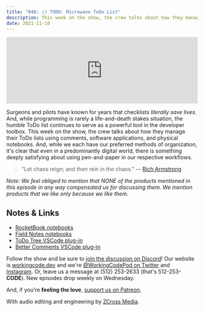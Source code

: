 ```yaml
---
title: "048: // TODO: Microwave ToDo List"
description: This week on the show, the crew talks about how they manage their ToDo lists using comments, software applications, and physical notebooks.
date: 2021-11-10
---
```


<iframe allow="autoplay *; encrypted-media *; fullscreen *" frameborder="0" height="175" style="width:100%;max-width:900px;overflow:hidden;background:transparent;" sandbox="allow-forms allow-popups allow-same-origin allow-scripts allow-storage-access-by-user-activation allow-top-navigation-by-user-activation" src="https://embed.podcasts.apple.com/us/podcast/048-todo-microwave-todo-list/id1544142288?i=1000541336304"></iframe>

Surgeons and pilots have known for years that checklists _literally save lives_. And, while programming is rarely a life-and-death stakes situation, the humble ToDo list continues to serve as a powerful tool in the developer toolbox. This week on the show, the crew talks about how they manage their ToDo lists using comments, software applications, and physical notebooks. And, while we each have our preferred methods of organization, it's clear that even in a predominantly digital world, there is something deeply satisfying about using pen-and-paper in our respective workflows.

> "Let chaos reign; and then rein in the chaos." &mdash; [Rich Armstrong][rich-armstrong]

_Note: We feel obliged to mention that NONE of the products mentioned in this episode in any way compensated us for discussing them. We mention products that we like only because we like them._

## Notes &amp; Links

- [RocketBook notebooks](https://getrocketbook.com/)
- [Field Notes notebooks](https://fieldnotesbrand.com/)
- [ToDo Tree VSCode plug-in](https://marketplace.visualstudio.com/items?itemName=Gruntfuggly.todo-tree)
- [Better Comments VSCode plug-in](https://marketplace.visualstudio.com/items?itemName=aaron-bond.better-comments)

Follow the show and be sure to [join the discussion on Discord][working-code-discord]! Our website is [workingcode.dev][working-code] and we're [@WorkingCodePod on Twitter][working-code-twitter] and [Instagram][working-code-instagram]. Or, leave us a message at (512) 253-2633‬ (that's 512-253-**CODE**). New episodes drop weekly on Wednesday.

And, if you're **feeling the love**, [support us on Patreon][working-code-patreon].

With audio editing and engineering by [ZCross Media][editor].

[editor]: https://www.zcross.media/
[rich-armstrong]: https://www.linkedin.com/in/armstrongrich/
[working-code]: https://workingcode.dev/
[working-code-discord]: https://workingcode.dev/discord/
[working-code-instagram]: https://www.instagram.com/workingcodepod/
[working-code-patreon]: https://www.patreon.com/workingcodepod
[working-code-twitter]: https://twitter.com/WorkingCodePod

